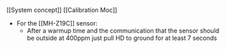 [[System concept]]
[[Calibration Moc]]

- For the [[MH-Z19C]] sensor:
	- After a warmup time and the communication that the sensor should be outside at 400ppm just pull HD to ground for at least 7 seconds